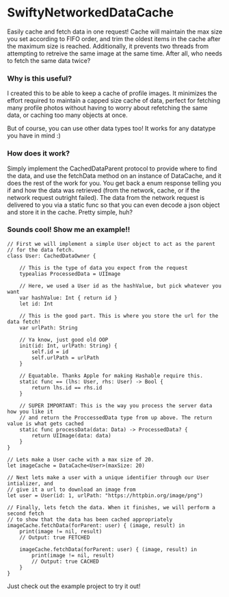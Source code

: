 # SwiftyNetworkedDataCache
Easily cache and fetch data in one request! Cache will maintain the max size you set according to FIFO order, and trim the oldest items in the cache after the maximum size is reached. Additionally, it prevents two threads from attempting to retreive the same image at the same time. After all, who needs to fetch the same data twice?

### Why is this useful?
I created this to be able to keep a cache of profile images. It minimizes the effort required to maintain a capped size cache of data, perfect for fetching many profile photos without having to worry about refetching the same data, or caching too many objects at once.

But of course, you can use other data types too! It works for any datatype you have in mind :)

### How does it work?
Simply implement the CachedDataParent protocol to provide where to find the data, and use the fetchData method on an instance of DataCache, and it does the rest of the work for you. You get back a enum response telling you if and how the data was retrieved (from the network, cache, or if the network request outright failed). The data from the network request is delivered to you via a static func so that you can even decode a json object and store it in the cache. Pretty simple, huh?

### Sounds cool! Show me an example!!
    // First we will implement a simple User object to act as the parent
    // for the data fetch.
    class User: CachedDataOwner {
    
        // This is the type of data you expect from the request
        typealias ProcessedData = UIImage
        
        // Here, we used a User id as the hashValue, but pick whatever you want
        var hashValue: Int { return id }
        let id: Int
        
        // This is the good part. This is where you store the url for the data fetch!
        var urlPath: String

        // Ya know, just good old OOP
        init(id: Int, urlPath: String) {
            self.id = id
            self.urlPath = urlPath
        }
        
        // Equatable. Thanks Apple for making Hashable require this.
        static func == (lhs: User, rhs: User) -> Bool {
            return lhs.id == rhs.id
        }
        
        // SUPER IMPORTANT: This is the way you process the server data how you like it
        // and return the ProccessedData type from up above. The return value is what gets cached
        static func processData(data: Data) -> ProcessedData? {
            return UIImage(data: data)
        }
    }
    
    // Lets make a User cache with a max size of 20.
    let imageCache = DataCache<User>(maxSize: 20)
    
    // Next lets make a user with a unique identifier through our User intializer, and 
    // give it a url to download an image from
    let user = User(id: 1, urlPath: "https://httpbin.org/image/png")

    // Finally, lets fetch the data. When it finishes, we will perform a second fetch
    // to show that the data has been cached appropriately
    imageCache.fetchData(forParent: user) { (image, result) in
        print(image != nil, result)
        // Output: true FETCHED
        
        imageCache.fetchData(forParent: user) { (image, result) in
            print(image != nil, result)
            // Output: true CACHED
        }
    }
    
Just check out the example project to try it out!

